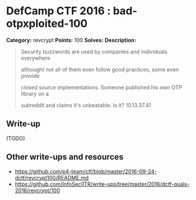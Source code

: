 # DefCamp CTF 2016 : bad-otpxploited-100

**Category:** revcrypt
**Points:** 100
**Solves:**
**Description:**

> Security buzzwords are used by companies and individuals everywhere
>
> althought not all of them even follow good practices, some even provide
>
> closed source implementations. Someone published his own OTP library on a
>
> subreddit and claims it's unbeatable. Is it? 10.13.37.41

## Write-up

(TODO)

## Other write-ups and resources

* https://github.com/p4-team/ctf/blob/master/2016-09-24-dctf/revcrypt100/README.md
* https://github.com/InfoSecIITR/write-ups/tree/master/2016/dctf-quals-2016/revcrypt/100
